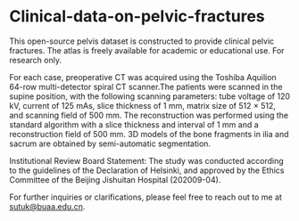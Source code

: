 # Clinical-data-on-pelvic-fractures
This open-source pelvis dataset is constructed to provide clinical pelvic fractures. The atlas is freely available for academic or educational use. For research only.

For each case, preoperative CT was acquired using the Toshiba Aquilion 64-row multi-detector spiral CT scanner.The patients were scanned in the supine position, with the following scanning parameters: tube voltage of 120 kV, current of 125 mAs, slice thickness of 1 mm, matrix size of 512 × 512, and scanning field of 500 mm. The reconstruction was performed using the standard algorithm with a slice thickness and interval of 1 mm and a reconstruction field of 500 mm. 3D models of the bone fragments in ilia and sacrum are obtained by semi-automatic segmentation.

Institutional Review Board Statement: The study was conducted according to the guidelines of the Declaration of Helsinki, and approved by the Ethics Committee of the Beijing Jishuitan Hospital (202009-04). 

For further inquiries or clarifications, please feel free to reach out to me at sutuk@buaa.edu.cn.
